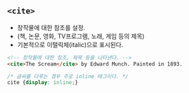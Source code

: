 ## ```<cite>```

- 창작물에 대한 참조를 설정.
- (책, 논문, 영화, TV프로그램, 노래, 게임 등의 제목)
- 기본적으로 이탤릭체(italic)으로 표시된다.

```html
<!-- 창작물에 대한 참조, 제목 등을 나타낸다. -->
<cite>The Scream</cite> by Edward Munch. Painted in 1893.
```

```css
/* 글씨를 다루는 경우 주로 inline 태그이다. */
cite {display: inline;}
```